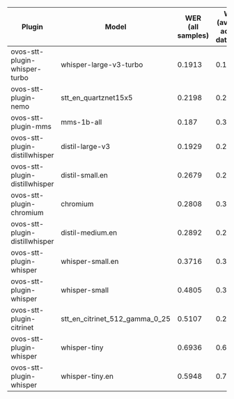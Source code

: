 |Plugin|Model|WER<br>(all samples)| WER<br>(average across datasets) | Damerau Similarity | Score |
|-----|-----|--------------------|----------------------------------|--------------------|-------|
| ovos-stt-plugin-whisper-turbo | whisper-large-v3-turbo | 0.1913 | 0.1951 | 0.8787 | 70.8967 |
| ovos-stt-plugin-nemo | stt_en_quartznet15x5 | 0.2198 | 0.2262 | 0.8958 | 69.6061 |
| ovos-stt-plugin-mms | mms-1b-all | 0.187 | 0.3473 | 0.9053 | 66.3457 |
| ovos-stt-plugin-distillwhisper | distil-large-v3 | 0.1929 | 0.2478 | 0.8135 | 63.4252 |
| ovos-stt-plugin-distillwhisper | distil-small.en | 0.2679 | 0.2508 | 0.8231 | 60.9637 |
| ovos-stt-plugin-chromium | chromium | 0.2808 | 0.3041 | 0.8515 | 60.2465 |
| ovos-stt-plugin-distillwhisper | distil-medium.en | 0.2892 | 0.2468 | 0.7905 | 57.86 |
| ovos-stt-plugin-whisper | whisper-small.en | 0.3716 | 0.3783 | 0.7918 | 49.4955 |
| ovos-stt-plugin-whisper | whisper-small | 0.4805 | 0.326 | 0.7361 | 43.9295 |
| ovos-stt-plugin-citrinet | stt_en_citrinet_512_gamma_0_25 | 0.5107 | 0.2845 | 0.6651 | 40.0675 |
| ovos-stt-plugin-whisper | whisper-tiny | 0.6936 | 0.6031 | 0.7226 | 25.4114 |
| ovos-stt-plugin-whisper | whisper-tiny.en | 0.5948 | 0.7299 | 0.6766 | 22.8447 |